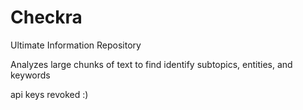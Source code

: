 # Checkra
Ultimate Information Repository


Analyzes large chunks of text to find identify subtopics, entities, and keywords


api keys revoked :)
